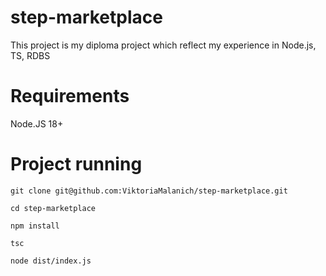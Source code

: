 # step-marketplace
This project is my diploma project which reflect my experience in Node.js, TS, RDBS

# Requirements
Node.JS 18+

# Project running
```
git clone git@github.com:ViktoriaMalanich/step-marketplace.git

cd step-marketplace

npm install 

tsc 

node dist/index.js
```
